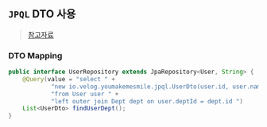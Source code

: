 ## `JPQL` DTO 사용
> [참고자료](https://velog.io/@youmakemesmile/Spring-Data-JPA-JPQL-%EC%82%AC%EC%9A%A9-%EB%B0%A9%EB%B2%95Query-nativeQuery-DTO-Mapping-function)

### DTO Mapping
```java
public interface UserRepository extends JpaRepository<User, String> {
    @Query(value = "select " +
            "new io.velog.youmakemesmile.jpql.UserDto(user.id, user.name, user.phone, user.deptId, dept.name) " +
            "from User user " +
            "left outer join Dept dept on user.deptId = dept.id ")
    List<UserDto> findUserDept();
}
```


